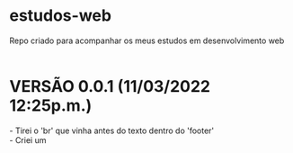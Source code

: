 # estudos-web
Repo criado para acompanhar os meus estudos em desenvolvimento web <br> <br>
<h1> VERSÃO 0.0.1 (11/03/2022 12:25p.m.) </h1>
- Tirei o 'br' que vinha antes do texto dentro do 'footer' <br>
- Criei um <style>, pra separar isso por pixels (tag padding) <br>
- criei o arquivo texto-1.html, pra começar a trabalhar com as tags de texto <br>
 - PRECEBI QUE SÓ FUNCIONA SE EU INICIO A PARTIR DA EXTENSÃO LIVE SERVER DO VS CODE. Então, lembra de iniciar a partir de um servidor HTTP. <br>
  <br>
  <h3> VERSÃO 0.0.0 (11/03/2022 11:15a.m.) </h3>
Incluídos o arquivo de índice (index.html) e o primeiro exemplo (teste.html) <br>
Arquivo de índice vai ser atualizado, porque ainda não estava finalizado quando fiz o upload <br>
